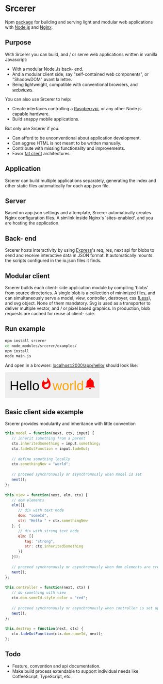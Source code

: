# Srcerer
Npm [package](https://www.npmjs.com/package/srcerer) for building and serving light and modular web applications with [Node.js](https://nodejs.org) and [Nginx](http://nginx.org).

## Purpose
With Srcerer you can build, and / or serve web applications written in vanilla Javascript:
- With a modular Node.Js back- end.
- And a modular client side; say "self-contained web components", or "ShadowDOM" avant la lettre.
- Being lightweight, compatible with conventional browsers, and [webviews](http://developer.telerik.com/featured/what-is-a-webview).

You can also use Srcerer to help:
- Create interfaces controlling a [Raspberrypi](https://www.raspberrypi.org), or any other Node.js capable hardware.
- Build snappy mobile applications.

But only use Srcerer if you:
- Can afford to be unconventional about application development.
- Can aggree HTML is not meant to be written manually.
- Contribute with missing functionality and improvements.
- Favor [fat client](https://en.wikipedia.org/wiki/Fat_client) architectures.

## Application
Srcerer can build multiple applications separately, generating the index and other static files automatically for each app.json file.

## Server
Based on app.json settings and a template, Srcerer automatically creates Nginx configuration files. A simlink inside Nginx's 'sites-enabled', and you are hosting the application.

## Back- end
Srcerer hosts interactivity by using [Express](https://expressjs.com)'s req, res, next api for blobs to send and receive interactive data in JSON format. It automatically mounts the scripts configured in the io.json files it finds.

## Modular client
Srcerer builds each client- side application module by compiling 'blobs' from source directories. A single blob is a collection of minimized files, and can simultaneously serve a model, view, controller, destroyer, css ([Less](http://lesscss.org)), and svg object. None of them mandatory. Svg is used as a transporter to deliver multiple vector, and / or pixel based graphics. In production, blob requests are cached for reuse at client- side.

## Run example
```bash
npm install srcerer
cd node_modules/srcerer/examples/
npm install
node main.js
```
And open in a browser: [localhost:2000/app/hello/](http://localhost:2000/app/hello/)
should look like:

![helloWorld](examples/hello/hello.png)

## Basic client side example
Srcerer provides modularity and inheritance with little convention
```javascript
this.model = function(next, ctx, input) {
   // inherit something from a parent
   ctx.inheritedSomething = input.something;
   ctx.fadeOutFunction = input.fadeOut;

   // define something locally
   ctx.somethingNew = "world";

   // proceed synchronously or asynchronously when model is set
   next();
};

this.view = function(next, elm, ctx) {
   // dom elements
   elm([{
      // div with text node
      dom: "someId",
      str: "Hello " + ctx.somethingNew
   }, {
      // div with strong text node
      elm: [{
         tag: "strong",
         str: ctx.inheritedSomething
      }]
   }]);

   // proceed synchronously or asynchronously when dom elements are created
   next();
};

this.controller = function(next, ctx) {
   // do something with view
   ctx.dom.someId.style.color = "red";

   // proceed synchronously or asynchronously when controller is set up
   next();
};

this.destroy = function(next, ctx) {
   ctx.fadeOutFunction(ctx.dom.someId, next);
};
```

## Todo
- Feature, convention and api documentation.
- Make build process extendable to support individual needs like CoffeeScript, TypeScript, etc.

